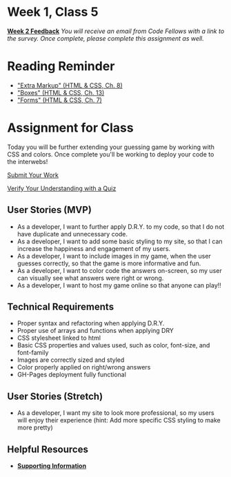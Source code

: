 # Week 1, Class 5
[**Week 2 Feedback**](https://canvas.instructure.com/courses/1370431/modules/items/18248098)
*You will receive an email from Code Fellows with a link to the survey. Once complete, please complete this assignment as well.*

# Reading Reminder
* ["Extra Markup" (HTML & CSS, Ch. 8)](https://canvas.instructure.com/courses/1370431/modules/items/18248095)
* ["Boxes" (HTML & CSS, Ch. 13)](https://canvas.instructure.com/courses/1370431/modules/items/18248096)
* ["Forms" (HTML & CSS, Ch. 7)](https://canvas.instructure.com/courses/1370431/modules/items/18248097)

# Assignment for Class
Today you will be further extending your guessing game by working with CSS and colors. Once complete you'll be working to deploy your code to the interwebs!

[Submit Your Work](https://canvas.instructure.com/courses/1370431/modules/items/18248099)

[Verify Your Understanding with a Quiz](https://canvas.instructure.com/courses/1370431/modules/items/18248100)

## User Stories (MVP)
 - As a developer, I want to further apply D.R.Y. to my code, so that I do not have duplicate and unnecessary code.
 - As a developer, I want to add some basic styling to my site, so that I can increase the happiness and engagement of my users.
 - As a developer, I want to include images in my game, when the user guesses correctly, so that the game is more informative and fun.
 - As a developer, I want to color code the answers on-screen, so my user can visually see what answers were right or wrong.
 - As a developer, I want to host my game online so that anyone can play!!

## Technical Requirements
 - Proper syntax and refactoring when applying D.R.Y.
 - Proper use of arrays and functions when applying DRY
 - CSS stylesheet linked to html
 - Basic CSS properties and values used, such as color, font-size, and font-family
 - Images are correctly sized and styled
 - Color properly applied on right/wrong answers
 - GH-Pages deployment fully functional

## User Stories (Stretch)
 - As a developer, I want my site to look more professional, so my users will enjoy their experience (hint: Add more specific CSS styling to make more pretty)

## Helpful Resources
- [**Supporting Information**](support.md)
